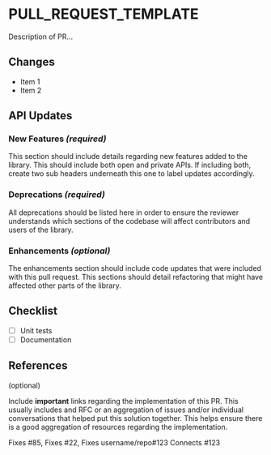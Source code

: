 # PULL\_REQUEST\_TEMPLATE

Description of PR...

## Changes

* Item 1
* Item 2

## API Updates

### New Features _\(required\)_

This section should include details regarding new features added to the library. This should include both open and private APIs. If including both, create two sub headers underneath this one to label updates accordingly.

### Deprecations _\(required\)_

All deprecations should be listed here in order to ensure the reviewer understands which sections of the codebase will affect contributors and users of the library.

### Enhancements _\(optional\)_

The enhancements section should include code updates that were included with this pull request. This sections should detail refactoring that might have affected other parts of the library.

## Checklist

* [ ] Unit tests
* [ ] Documentation

## References

\(optional\)

Include **important** links regarding the implementation of this PR. This usually includes and RFC or an aggregation of issues and/or individual conversations that helped put this solution together. This helps ensure there is a good aggregation of resources regarding the implementation.

Fixes \#85, Fixes \#22, Fixes username/repo\#123 Connects \#123

